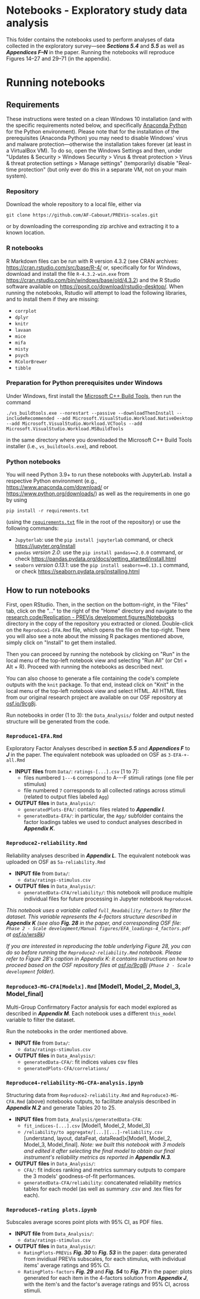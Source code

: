 # Notebooks - Exploratory study data analysis

This folder contains the notebooks used to perform analyses of data collected in the exploratory survey—see ***Sections 5.4*** and ***5.5*** as well as ***Appendices F–N*** in the paper. Running the notebooks will reproduce Figures 14–27 and 29–71 (in the appendix).

# Running notebooks

## Requirements

These instructions were tested on a clean Windows 10 installation (and with the specific requirements noted below, and specifically [Anaconda Python](https://www.anaconda.com/) for the Python environment). Please note that for the installation of the prerequisites (Anaconda Python) you may need to disable Windows' virus and malware protection—otherwise the installation takes forever (at least in a VirtualBox VM). To do so, open the Windows Settings and then, under "Updates & Security > Windows Security > Virus & threat protection > Virus & threat protection settings > Manage settings" (temporarily) disable "Real-time protection" (but only ever do this in a separate VM, not on your main system).

### Repository

Download the whole repository to a local file, either via
```
git clone https://github.com/AF-Cabouat/PREVis-scales.git
```
or by downloading the corresponding zip archive and extracting it to a known location.

### R notebooks

R Markdown files can be run with R version 4.3.2 (see CRAN archives: https://cran.rstudio.com/src/base/R-4/ or, specifically for for Windows, download and install the file `R-4.3.2-win.exe` from https://cran.rstudio.com/bin/windows/base/old/4.3.2) and the R Studio software available on https://posit.co/download/rstudio-desktop/. 
When running the notebooks, Rstudio will attempt to load the following libraries, and to install them if they are missing:
- ```corrplot```
- ```dplyr```
- ```knitr```
- ```lavaan```
- ```mice```
- ```mifa```
- ```misty```
- ```psych```
- ```RColorBrewer```
- ```tibble```

### Preparation for Python prerequisites under Windows

Under Windows, first install the [Microsoft C++ Build Tools](https://visualstudio.microsoft.com/visual-cpp-build-tools/), then run the command
```
./vs_buildtools.exe --norestart --passive --downloadThenInstall --includeRecommended --add Microsoft.VisualStudio.Workload.NativeDesktop --add Microsoft.VisualStudio.Workload.VCTools --add Microsoft.VisualStudio.Workload.MSBuildTools
```
in the same directory where you downloaded the Microsoft C++ Build Tools installer (i.e., `vs_buildtools.exe`), and reboot.

### Python notebooks

You will need Python 3.9+ to run these notebooks with JupyterLab. Install a respective Python environment (e.g., https://www.anaconda.com/download/ or https://www.python.org/downloads/) as well as the requirements in one go by using
```
pip install -r requirements.txt
```
(using the [`requirements.txt`](/requirements.txt) file in the root of the repository) or use the following commands:
- ```Jupyterlab```: use the ```pip install jupyterlab``` command, or check https://jupyter.org/install
- ```pandas``` *version 2.0*: use the ```pip install pandas==2.0.0``` command, or check https://pandas.pydata.org/docs/getting_started/install.html 
- ```seaborn``` *version 0.13.1*: use the ```pip install seaborn==0.13.1``` command, or check https://seaborn.pydata.org/installing.html

## How to run notebooks

First, open RStudio. Then, in the section on the bottom-right, in the "Files" tab, click on the "..." to the right of the "Home" directory and navigate to the [research code/Replication - PREVis development figures/Notebooks](/research%20code/Replication%20-%20PREVis%20development%20figures/Notebooks) directory in the copy of the repository you extracted or cloned. Double-click on the `Reproduce1-EFA.Rmd` file, which opens the file on the top-right. There you will also see a note about the missing R packages mentioned above, simply click on "Install" to get them installed. 

Then you can proceed by running the notebook by clicking on "Run" in the local menu of the top-left notebook view and selecting "Run All" (or Ctrl + Alt + R). Proceed with running the notebooks as described next.

You can also choose to generate a file containing the code's complete outputs with the ```knit``` package. To that end, instead click on "Knit" in the local menu of the top-left notebook view and select HTML. All HTML files from our original research project are available on our OSF repository at [osf.io/9cg8j](https://osf.io/9cg8j).

Run notebooks in order (1 to 3): the ```Data_Analysis/``` folder and output nested structure will be generated from the code.

### ```Reproduce1-EFA.Rmd```
Exploratory Factor Analyses described in ***section 5.5*** and ***Appendices F*** to ***J*** in the paper. The equivalent notebook was uploaded on OSF as ```3-EFA-+-all.Rmd```
- **INPUT files** from ```Data/```: ```ratings-[...].csv``` [1 to 7]:
    - files numbered ```1---6``` correspond to A---F stimuli ratings (one file per stimulus)
    - file numbered ```7``` corresponds to all collected ratings across stimuli (related to output files labeled ```Agg```)
- **OUTPUT files** in ```Data_Analysis/```:
    - ```generatedPlots-EFA/```: contains files related to ***Appendix I***.
    - ```generatedData-EFA/```: in particular, the ```Agg/``` subfolder contains the factor loadings tables we used to conduct analyses described in ***Appendix K***. 

### ```Reproduce2-reliability.Rmd```
Reliability analyses described in ***Appendix L***. The equivalent notebook was uploaded on OSF as ```5a-reliability.Rmd```
- **INPUT file** from ```Data/```:
    - ```data/ratings-stimulus.csv```
- **OUTPUT files** in ```Data_Analysis/```:
    - ```generatedData-CFA/reliability/```: this notebook will produce multiple individual files for future processing in Jupyter notebook ```Reproduce4```.

*This notebook uses a variable called ```full_Readability_factors``` to filter the dataset. This variable represents the 4-factors structure described in ***Appendix K*** (see also ***Fig. 28*** in the paper, and corresponding OSF file: ```Phase 2 - Scale development/Manual figures/EFA_loadings-4_factors.pdf``` at [osf.io/wrs8k](https://osf.io/wrs8k))*

*If you are interested in reproducing the table underlying Figure 28, you can do so before running the ```Reproduce2-reliability.Rmd``` notebook. Please refer to Figure 28's caption in Appendix K: it contains instructions on how to proceed based on the OSF repository files at [osf.io/9cg8j](https://osf.io/9cg8j) (```Phase 2 - Scale development``` folder).*

### ```Reproduce3-MG-CFA[Modelx].Rmd``` [Model1, Model_2, Model_3, Model_final]
Multi-Group Confirmatory Factor analysis for each model explored as described in ***Appendix M***. Each notebook uses a different ```this_model``` variable to filter the dataset.

Run the notebooks in the order mentioned above.

- **INPUT file** from ```Data/```:
    - ```data/ratings-stimulus.csv```
- **OUTPUT files** in ```Data_Analysis/```:
    - ```generatedData-CFA/```: fit indices values csv files
    - ```generatedPlots-CFA/correlations/```

### ```Reproduce4-reliability-MG-CFA-analysis.ipynb```
Structuring data from ```Reproduce2-reliability.Rmd``` and ```Reproduce3-MG-CFA.Rmd``` (above) notebooks outputs, to facilitate analysis described in ***Appendix N.2*** and generate Tables 20 to 25.
- **INPUT files** from ```Data_Analysis/generatedData-CFA```:
    - ```fit_indices-[...].csv``` [Model1, Model_2, Model_3]
    - ```/reliability/to aggregate/[...][...]-reliability.csv``` [understand, layout, dataFeat, dataRead]x[Model1, Model_2, Model_3, Model_final]. *Note: we built this notebook with 3 models and edited it after selecting the final model to obtain our final instrument's reliability metrics as reported in **Appendix N.3**.*
- **OUTPUT files** in ```Data_Analysis/```:
    - ```CFA/```: fit indices ranking and metrics summary outputs to compare the 3 models' goodness-of-fit performances.
    - ```generatedData-CFA/reliability```: concatenated reliability metrics tables for each model (as well as summary .csv and .tex files for each).

### ```Reproduce5-rating plots.ipynb```
Subscales average scores point plots with 95% CI, as PDF files.
- **INPUT file** from ```Data_Analysis/```:
    - ```data/ratings-stimulus.csv```
- **OUTPUT files** in ```Data_Analysis/```:
    - ```RatingPlots-PREVis``` ***Fig. 30*** to ***Fig. 53*** in the paper: data generated from invidiual PREVis subscales, for each stimulus, with individual items' average ratings and 95% CI.
    - ```RatingPlots-factors``` ***Fig. 29*** and ***Fig. 54*** to ***Fig. 71*** in the paper: plots generated for each item in the 4-factors solution from ***Appendix J***, with the item's and the factor's average ratings and 95% CI, across stimuli.
